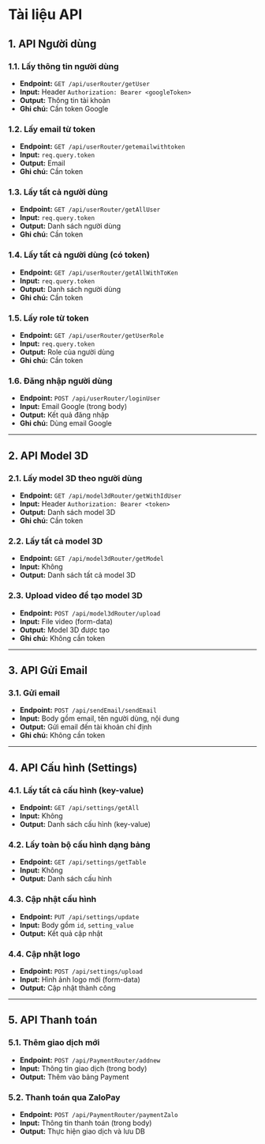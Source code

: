 # Tài liệu API

## 1. API Người dùng

### 1.1. Lấy thông tin người dùng

- **Endpoint:** `GET /api/userRouter/getUser`
- **Input:** Header `Authorization: Bearer <googleToken>`
- **Output:** Thông tin tài khoản
- **Ghi chú:** Cần token Google

### 1.2. Lấy email từ token

- **Endpoint:** `GET /api/userRouter/getemailwithtoken`
- **Input:** `req.query.token`
- **Output:** Email
- **Ghi chú:** Cần token

### 1.3. Lấy tất cả người dùng

- **Endpoint:** `GET /api/userRouter/getAllUser`
- **Input:** `req.query.token`
- **Output:** Danh sách người dùng
- **Ghi chú:** Cần token

### 1.4. Lấy tất cả người dùng (có token)

- **Endpoint:** `GET /api/userRouter/getAllWithToKen`
- **Input:** `req.query.token`
- **Output:** Danh sách người dùng
- **Ghi chú:** Cần token

### 1.5. Lấy role từ token

- **Endpoint:** `GET /api/userRouter/getUserRole`
- **Input:** `req.query.token`
- **Output:** Role của người dùng
- **Ghi chú:** Cần token

### 1.6. Đăng nhập người dùng

- **Endpoint:** `POST /api/userRouter/loginUser`
- **Input:** Email Google (trong body)
- **Output:** Kết quả đăng nhập
- **Ghi chú:** Dùng email Google

---

## 2. API Model 3D

### 2.1. Lấy model 3D theo người dùng

- **Endpoint:** `GET /api/model3dRouter/getWithIdUser`
- **Input:** Header `Authorization: Bearer <token>`
- **Output:** Danh sách model 3D
- **Ghi chú:** Cần token

### 2.2. Lấy tất cả model 3D

- **Endpoint:** `GET /api/model3dRouter/getModel`
- **Input:** Không
- **Output:** Danh sách tất cả model 3D

### 2.3. Upload video để tạo model 3D

- **Endpoint:** `POST /api/model3dRouter/upload`
- **Input:** File video (form-data)
- **Output:** Model 3D được tạo
- **Ghi chú:** Không cần token

---

## 3. API Gửi Email

### 3.1. Gửi email

- **Endpoint:** `POST /api/sendEmail/sendEmail`
- **Input:** Body gồm email, tên người dùng, nội dung
- **Output:** Gửi email đến tài khoản chỉ định
- **Ghi chú:** Không cần token

---

## 4. API Cấu hình (Settings)

### 4.1. Lấy tất cả cấu hình (key-value)

- **Endpoint:** `GET /api/settings/getAll`
- **Input:** Không
- **Output:** Danh sách cấu hình (key-value)

### 4.2. Lấy toàn bộ cấu hình dạng bảng

- **Endpoint:** `GET /api/settings/getTable`
- **Input:** Không
- **Output:** Danh sách cấu hình

### 4.3. Cập nhật cấu hình

- **Endpoint:** `PUT /api/settings/update`
- **Input:** Body gồm `id`, `setting_value`
- **Output:** Kết quả cập nhật

### 4.4. Cập nhật logo

- **Endpoint:** `POST /api/settings/upload`
- **Input:** Hình ảnh logo mới (form-data)
- **Output:** Cập nhật thành công

---

## 5. API Thanh toán

### 5.1. Thêm giao dịch mới

- **Endpoint:** `POST /api/PaymentRouter/addnew`
- **Input:** Thông tin giao dịch (trong body)
- **Output:** Thêm vào bảng Payment

### 5.2. Thanh toán qua ZaloPay

- **Endpoint:** `POST /api/PaymentRouter/paymentZalo`
- **Input:** Thông tin thanh toán (trong body)
- **Output:** Thực hiện giao dịch và lưu DB
